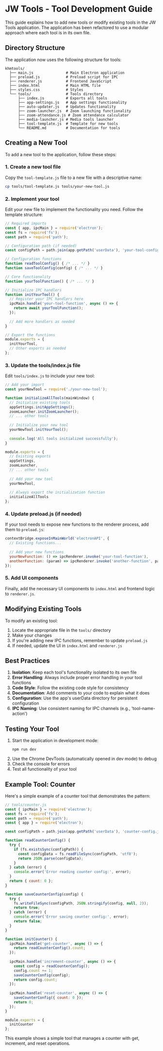 # JW Tools - Tool Development Guide

This guide explains how to add new tools or modify existing tools in the JW Tools application. The application has been refactored to use a modular approach where each tool is in its own file.

## Directory Structure

The application now uses the following structure for tools:

```
khmtools/
  ├── main.js               # Main Electron application
  ├── preload.js            # Preload script for IPC
  ├── renderer.js           # Frontend JavaScript
  ├── index.html            # Main HTML file
  ├── styles.css            # Styles
  └── tools/                # Tools directory
      ├── index.js          # Exports all tools
      ├── app-settings.js   # App settings functionality
      ├── auto-updater.js   # Updates functionality
      ├── zoom-launcher.js  # Zoom launching functionality
      ├── zoom-attendance.js # Zoom attendance calculator
      ├── media-launcher.js # Media tools launcher
      ├── tool-template.js  # Template for new tools
      └── README.md         # Documentation for tools
```

## Creating a New Tool

To add a new tool to the application, follow these steps:

### 1. Create a new tool file

Copy the `tool-template.js` file to a new file with a descriptive name:

```bash
cp tools/tool-template.js tools/your-new-tool.js
```

### 2. Implement your tool

Edit your new file to implement the functionality you need. Follow the template structure:

```javascript
// Required imports
const { app, ipcMain } = require('electron');
const fs = require('fs');
const path = require('path');

// Configuration path (if needed)
const configPath = path.join(app.getPath('userData'), 'your-tool-config.json');

// Configuration functions
function readToolConfig() { /* ... */ }
function saveToolConfig(config) { /* ... */ }

// Core functionality
function yourToolFunction() { /* ... */ }

// Initialize IPC handlers
function initYourTool() {
  // Register your IPC handlers here
  ipcMain.handle('your-tool-function', async () => {
    return await yourToolFunction();
  });
  
  // Add more handlers as needed
}

// Export the functions
module.exports = {
  initYourTool,
  // Other exports as needed
};
```

### 3. Update the tools/index.js file

Edit `tools/index.js` to include your new tool:

```javascript
// Add your import
const yourNewTool = require('./your-new-tool');

function initializeAllTools(mainWindow) {
  // Initialize existing tools
  appSettings.initAppSettings();
  zoomLauncher.initZoomLauncher();
  // ... other tools
  
  // Initialize your new tool
  yourNewTool.initYourTool();
  
  console.log('All tools initialized successfully');
}

module.exports = {
  // Existing exports
  appSettings,
  zoomLauncher,
  // ... other tools
  
  // Add your new tool
  yourNewTool,
  
  // Always export the initialization function
  initializeAllTools
};
```

### 4. Update preload.js (if needed)

If your tool needs to expose new functions to the renderer process, add them to `preload.js`:

```javascript
contextBridge.exposeInMainWorld('electronAPI', {
  // Existing functions...
  
  // Add your new functions
  yourNewFunction: () => ipcRenderer.invoke('your-tool-function'),
  anotherFunction: (param) => ipcRenderer.invoke('another-function', param),
});
```

### 5. Add UI components

Finally, add the necessary UI components to `index.html` and frontend logic to `renderer.js`.

## Modifying Existing Tools

To modify an existing tool:

1. Locate the appropriate file in the `tools/` directory
2. Make your changes
3. If you're adding new IPC functions, remember to update `preload.js`
4. If needed, update the UI in `index.html` and `renderer.js`

## Best Practices

1. **Isolation**: Keep each tool's functionality isolated to its own file
2. **Error Handling**: Always include proper error handling in your tool functions
3. **Code Style**: Follow the existing code style for consistency
4. **Documentation**: Add comments to your code to explain what it does
5. **Configuration**: Use the app's userData directory for persistent configuration
6. **IPC Naming**: Use consistent naming for IPC channels (e.g., 'tool-name-action')

## Testing Your Tool

1. Start the application in development mode:
   ```bash
   npm run dev
   ```
2. Use the Chrome DevTools (automatically opened in dev mode) to debug
3. Check the console for errors
4. Test all functionality of your tool

## Example Tool: Counter

Here's a simple example of a counter tool that demonstrates the pattern:

```javascript
// tools/counter.js
const { ipcMain } = require('electron');
const fs = require('fs');
const path = require('path');
const { app } = require('electron');

const configPath = path.join(app.getPath('userData'), 'counter-config.json');

function readCounterConfig() {
  try {
    if (fs.existsSync(configPath)) {
      const configData = fs.readFileSync(configPath, 'utf8');
      return JSON.parse(configData);
    }
  } catch (error) {
    console.error('Error reading counter config:', error);
  }
  return { count: 0 };
}

function saveCounterConfig(config) {
  try {
    fs.writeFileSync(configPath, JSON.stringify(config, null, 2));
    return true;
  } catch (error) {
    console.error('Error saving counter config:', error);
    return false;
  }
}

function initCounter() {
  ipcMain.handle('get-counter', async () => {
    return readCounterConfig().count;
  });
  
  ipcMain.handle('increment-counter', async () => {
    const config = readCounterConfig();
    config.count += 1;
    saveCounterConfig(config);
    return config.count;
  });
  
  ipcMain.handle('reset-counter', async () => {
    saveCounterConfig({ count: 0 });
    return 0;
  });
}

module.exports = {
  initCounter
};
```

This example shows a simple tool that manages a counter with get, increment, and reset operations.